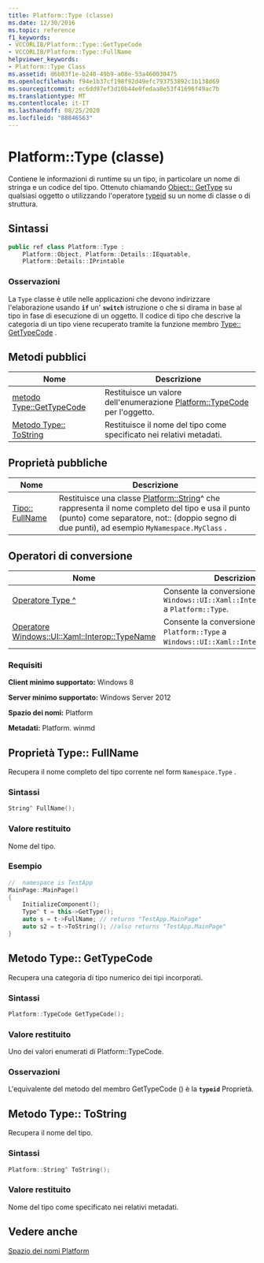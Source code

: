 ```yaml
---
title: Platform::Type (classe)
ms.date: 12/30/2016
ms.topic: reference
f1_keywords:
- VCCORLIB/Platform::Type::GetTypeCode
- VCCORLIB/Platform::Type::FullName
helpviewer_keywords:
- Platform::Type Class
ms.assetid: d6b03f1e-b240-49b9-a08e-53a460030475
ms.openlocfilehash: f94e1b37cf198f92d49efc793753892c1b138d69
ms.sourcegitcommit: ec6dd97ef3d10b44e0fedaa8e53f41696f49ac7b
ms.translationtype: MT
ms.contentlocale: it-IT
ms.lasthandoff: 08/25/2020
ms.locfileid: "88846563"
---
```

# <a name="platformtype-class"></a>Platform::Type (classe)

Contiene le informazioni di runtime su un tipo, in particolare un nome di stringa e un codice del tipo. Ottenuto chiamando [Object:: GetType](../cppcx/platform-object-class.md#gettype) su qualsiasi oggetto o utilizzando l'operatore [typeid](../extensions/typeid-cpp-component-extensions.md) su un nome di classe o di struttura.

## <a name="syntax"></a>Sintassi

```cpp
public ref class Platform::Type :
    Platform::Object, Platform::Details::IEquatable,
    Platform::Details::IPrintable
```

### <a name="remarks"></a>Osservazioni

La `Type` classe è utile nelle applicazioni che devono indirizzare l'elaborazione usando **`if`** un' **`switch`** istruzione o che si dirama in base al tipo in fase di esecuzione di un oggetto. Il codice di tipo che descrive la categoria di un tipo viene recuperato tramite la funzione membro [Type:: GetTypeCode](#gettypecode) .

## <a name="public-methods"></a>Metodi pubblici

| Nome | Descrizione |
|--|--|
| [metodo Type::GetTypeCode](#gettypecode) | Restituisce un valore dell'enumerazione [Platform::TypeCode](../cppcx/platform-typecode-enumeration.md) per l'oggetto. |
| [Metodo Type:: ToString](#tostring) | Restituisce il nome del tipo come specificato nei relativi metadati. |

## <a name="public-properties"></a>Proprietà pubbliche

| Nome | Descrizione |
|--|--|
| [Tipo:: FullName](#fullname) | Restituisce una classe [Platform::String](../cppcx/platform-string-class.md)^ che rappresenta il nome completo del tipo e usa il punto (punto) come separatore, not:: (doppio segno di due punti), ad esempio `MyNamespace.MyClass` . |

## <a name="conversion-operators"></a>Operatori di conversione

| Nome | Descrizione |
|--|--|
| [Operatore Type ^](../cppcx/operator-type-hat.md) | Consente la conversione da `Windows::UI::Xaml::Interop::TypeName` a `Platform::Type`. |
| [Operatore Windows::UI::Xaml::Interop::TypeName](../cppcx/operator-windows-ui-xaml-interop-typename.md) | Consente la conversione da `Platform::Type` a `Windows::UI::Xaml::Interop::TypeName`. |

### <a name="requirements"></a>Requisiti

**Client minimo supportato:** Windows 8

**Server minimo supportato:** Windows Server 2012

**Spazio dei nomi:** Platform

**Metadati:** Platform. winmd

## <a name="typefullname-property"></a><a name="fullname"></a> Proprietà Type:: FullName

Recupera il nome completo del tipo corrente nel form `Namespace.Type` .

### <a name="syntax"></a>Sintassi

```cpp
String^ FullName();
```

### <a name="return-value"></a>Valore restituito

Nome del tipo.

### <a name="example"></a>Esempio

```cpp
//  namespace is TestApp
MainPage::MainPage()
{
    InitializeComponent();
    Type^ t = this->GetType();
    auto s = t->FullName; // returns "TestApp.MainPage"
    auto s2 = t->ToString(); //also returns "TestApp.MainPage"
}
```

## <a name="typegettypecode-method"></a><a name="gettypecode"></a> Metodo Type:: GetTypeCode

Recupera una categoria di tipo numerico dei tipi incorporati.

### <a name="syntax"></a>Sintassi

```cpp
Platform::TypeCode GetTypeCode();
```

### <a name="return-value"></a>Valore restituito

Uno dei valori enumerati di Platform::TypeCode.

### <a name="remarks"></a>Osservazioni

L'equivalente del metodo del membro GetTypeCode () è la **`typeid`** Proprietà.

## <a name="typetostring-method"></a><a name="tostring"></a> Metodo Type:: ToString

Recupera il nome del tipo.

### <a name="syntax"></a>Sintassi

```cpp
Platform::String^ ToString();
```

### <a name="return-value"></a>Valore restituito

Nome del tipo come specificato nei relativi metadati.

## <a name="see-also"></a>Vedere anche

[Spazio dei nomi Platform](../cppcx/platform-namespace-c-cx.md)
